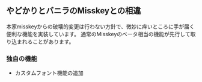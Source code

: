 ## やどかりとバニラのMisskeyとの相違
本家misskeyからの破壊的変更は行わない方針で、微妙に痒いところに手が届く便利な機能を実装しています。
通常のMisskeyのベータ相当の機能が先行して取り込まれることがあります。

### 独自の機能
 - カスタムフォント機能の追加
